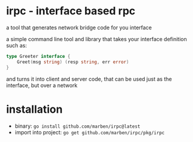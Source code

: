 # irpc - interface based rpc

a tool that generates network bridge code for you interface

a simple command line tool and library that takes your interface definition
such as:
```go
type Greeter interface {
	Greet(msg string) (resp string, err error)
}
```

and turns it into client and server code, that can be used just as the interface, but over a network

# installation
- binary: `go install github.com/marben/irpc@latest`
- import into project: `go get github.com/marben/irpc/pkg/irpc`